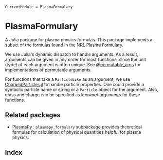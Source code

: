 ```@meta
CurrentModule = PlasmaFormulary
```

# PlasmaFormulary

A Julia package for plasma physics formulas. This package implements a subset of the formulas found in the [NRL Plasma Formulary](https://www.nrl.navy.mil/News-Media/Publications/NRL-Plasma-Formulary/).


We use Julia's dynamic dispatch to handle arguments. As a result, arguments can be given in any order for most functions, since the unit (type) of each argument is often unique. See [@permutable_args](@ref) for implementations of permutable arguments.

For functions that take a `ParticleLike` as an argument, we use [ChargedParticles.jl](https://github.com/Beforerr/ChargedParticles.jl) to handle particle properties. One could provide a symbolic particle name or string or a `Particle` object for the argument. Also, mass and charge can be specified as keyword arguments for these functions.

## Related packages

- [PlasmaPy](https://docs.plasmapy.org) : `plasmapy.formulary` subpackage provides theoretical formulas for calculation of physical quantities helpful for plasma physics.

## Index

```@index
```